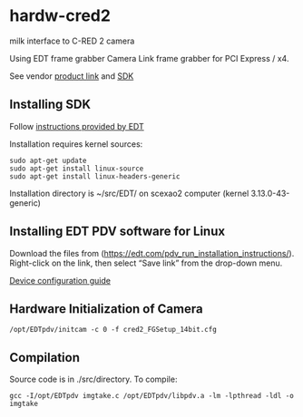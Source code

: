 # hardw-cred2
milk interface to C-RED 2 camera

Using EDT frame grabber Camera Link frame grabber for PCI Express / x4.

See vendor [product link](https://edt.com/product/visionlink-f4/) and [SDK](https://edt.com/file-category/pdv/)


## Installing SDK

Follow [instructions provided by EDT](https://edt.com/pdv_run_installation_instructions/)

Installation requires kernel sources:

    sudo apt-get update
    sudo apt-get install linux-source
    sudo apt-get install linux-headers-generic

Installation directory is ~/src/EDT/ on scexao2 computer (kernel 3.13.0-43-generic)

## Installing EDT PDV software for Linux
Download the files from (https://edt.com/pdv_run_installation_instructions/). Right-click on the link, then select “Save link” from the drop-down menu. 


[Device configuration guide](https://edt.com/downloads/ad_config_guide/)


## Hardware Initialization of Camera

	/opt/EDTpdv/initcam -c 0 -f cred2_FGSetup_14bit.cfg 

## Compilation

Source code is in ./src/directory.
To compile:

	gcc -I/opt/EDTpdv imgtake.c /opt/EDTpdv/libpdv.a -lm -lpthread -ldl -o imgtake


